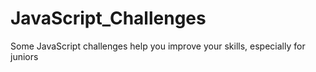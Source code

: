 # JavaScript_Challenges
Some JavaScript challenges help you improve your skills, especially for juniors
